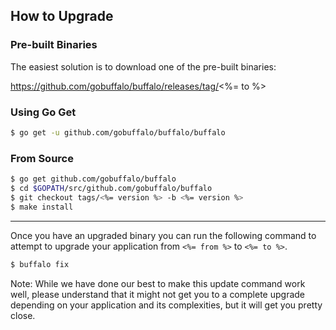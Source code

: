 ## How to Upgrade

### Pre-built Binaries

The easiest solution is to download one of the pre-built binaries:

https://github.com/gobuffalo/buffalo/releases/tag/<%= to %>

### Using Go Get

```bash
$ go get -u github.com/gobuffalo/buffalo/buffalo
```

### From Source

```bash
$ go get github.com/gobuffalo/buffalo
$ cd $GOPATH/src/github.com/gobuffalo/buffalo
$ git checkout tags/<%= version %> -b <%= version %>
$ make install
```

---

Once you have an upgraded binary you can run the following command to attempt to upgrade your application from `<%= from %>` to `<%= to %>`.

```bash
$ buffalo fix
```

Note: While we have done our best to make this update command work well, please understand that it might not get you to a complete upgrade depending on your application and its complexities, but it will get you pretty close.

